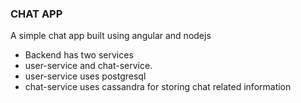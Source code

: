 ### CHAT APP

A simple chat app built using angular and nodejs
- Backend has two services
- user-service and chat-service.
- user-service uses postgresql
- chat-service uses cassandra for storing chat related information
